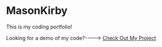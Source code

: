 # MasonKirby
This is my coding portfolio! 

Looking for a demo of my code?----> [Check Out My Project](https://github.com/Mason-programming/resume_code_examples/blob/main/code_python/demo.py)

